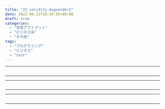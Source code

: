 ```yaml
---
title: "22_solidity_msgsender2"
date: 2022-09-22T18:34:55+09:00
draft: true
categories:
  - "学習アウトプット"
  - "ビジネス系"
  - "その他"
tags:
  - "プログラミング"
  - "ビジネス"
  - "test"
---
```


<!--more-->


***

## 

***

***

## 

***

***

## 

***